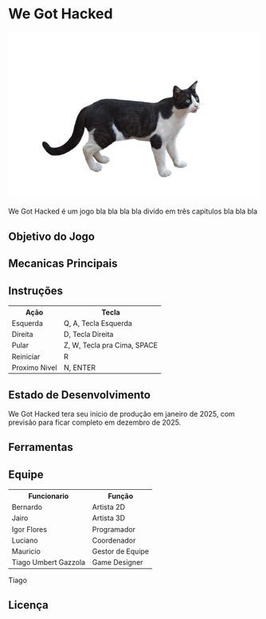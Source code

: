 # We Got Hacked
![menu](https://raw.githubusercontent.com/AtomicRocketEntertainment/We-Got-Hacked/refs/heads/main/ImagemTeste.png)


We Got Hacked é um jogo bla bla bla bla divido em três capitulos bla bla bla

Objetivo do Jogo
-------

Mecanicas Principais
-------

Instruções
-------
<table>
  <tr>
    <th>Ação</th><th>Tecla</th>
  </tr>
  <tr>
    <td>Esquerda</td><td>Q, A, Tecla Esquerda</td>
  </tr>
  <tr>
    <td>Direita</td><td>D, Tecla Direita</td>
  </tr>
  <tr>
    <td>Pular</td><td>Z, W, Tecla pra Cima, SPACE</td>
  </tr>
  <tr>
    <td>Reiniciar</td><td>R</td>
  </tr>
  <tr>
    <td>Proximo Nivel</td><td>N, ENTER</td>
  </tr>
</table>

Estado de Desenvolvimento
-------
We Got Hacked tera seu inicio de produção em janeiro de 2025, com previsão para ficar completo em dezembro de 2025.

Ferramentas 
-------

Equipe
-------
<table>
  <tr>
    <th>Funcionario</th><th>Função</th>
  </tr>
  <tr>
    <td>Bernardo</td><td> Artista 2D </td>
  </tr>
  <tr>
    <td>Jairo</td><td> Artista 3D </td>
  </tr>
  <tr>
    <td>Igor Flores</td><td> Programador </td>
  </tr>
  <tr>
    <td>Luciano</td><td> Coordenador </td>
  </tr>
  <tr>
    <td>Mauricio</td><td> Gestor de Equipe</td>
  </tr>
  <tr>
    <td>Tiago Umbert Gazzola</td><td> Game Designer </td>
  </tr>
</table>

Tiago

Licença 
-------
